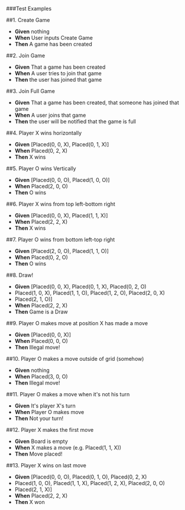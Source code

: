 ###Test Examples

##1. Create Game
  - __Given__ nothing
  - __When__ User inputs Create Game
  - __Then__ A game has been created

##2. Join Game
  - __Given__ That a game has been created
  - __When__ A user tries to join that game
  - __Then__ the user has joined that game

##3. Join Full Game
  - __Given__ That a game has been created, that someone has joined that game
  - __When__ A user joins that game
  - __Then__ the user will be notified that the game is full

##4. Player X wins horizontally
  - __Given__ [Placed(0, 0, X), Placed(0, 1, X)]
  - __When__ Placed(0, 2, X)
  - __Then__ X wins

##5. Player O wins Vertically
  - __Given__ [Placed(0, 0, O), Placed(1, 0, O)]
  - __When__ Placed(2, 0, O)
  - __Then__ O wins

##6. Player X wins from top left-bottom right
  - __Given__ [Placed(0, 0, X), Placed(1, 1, X)]
  - __When__ Placed(2, 2, X)
  - __Then__ X wins

##7. Player O wins from bottom left-top right
  - __Given__ [Placed(2, 0, O), Placed(1, 1, O)]
  - __When__ Placed(0, 2, O)
  - __Then__ O wins

##8. Draw!
  - __Given__ [Placed(0, 0, X), Placed(0, 1, X), Placed(0, 2, O)
  - Placed(1, 0, X), Placed(1, 1, O), Placed(1, 2, O), Placed(2, 0, X)
  - Placed(2, 1, O)]
  - __When__ Placed(2, 2, X)
  - __Then__ Game is a Draw

##9. Player O makes move at position X has made a move
  - __Given__ [Placed(0, 0, X)]
  - __When__ Placed(0, 0, O)
  - __Then__ Illegal move!

##10. Player O makes a move outside of grid (somehow)
  - __Given__ nothing
  - __When__ Placed(3, 0, O)
  - __Then__ Illegal move!

##11. Player O makes a move when it's not his turn
  - __Given__ It's player X's turn
  - __When__ Player O makes move
  - __Then__ Not your turn!

##12. Player X makes the first move
  - __Given__ Board is empty
  - __When__ X makes a move (e.g. Placed(1, 1, X))
  - __Then__ Move placed!

##13. Player X wins on last move
  - __Given__ [Placed(0, 0, O), Placed(0, 1, O), Placed(0, 2, X)
  - Placed(1, 0, O), Placed(1, 1, X), Placed(1, 2, X), Placed(2, 0, O)
  - Placed(2, 1, X)]
  - __When__ Placed(2, 2, X)
  - __Then__ X won
